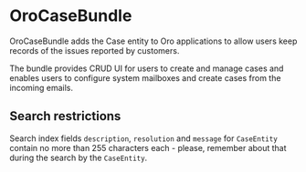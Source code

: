 # OroCaseBundle

OroCaseBundle adds the Case entity to Oro applications to allow users keep records of the issues reported by customers.

The bundle provides CRUD UI for users to create and manage cases and enables users to configure system mailboxes and create cases from the incoming emails.

## Search restrictions

Search index fields `description`, `resolution` and `message` for `CaseEntity` contain no more than 255 characters
each - please, remember about that during the search by the `CaseEntity`.
